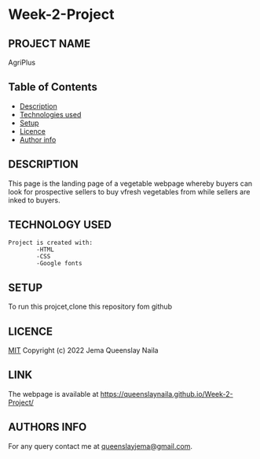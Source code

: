 # Week-2-Project

## PROJECT NAME

AgriPlus

## Table of Contents

- [Description](#Description)
- [Technologies used](#technology-used)
- [Setup](#setup)
- [Licence](#licence)
- [Author info](#author-info)

## DESCRIPTION

This page is the landing page of a vegetable webpage whereby buyers can look for prospective sellers to buy vfresh vegetables from while sellers are inked to buyers.

## TECHNOLOGY USED

    Project is created with:
            -HTML
            -CSS
            -Google fonts

## SETUP

To run this projcet,clone this repository fom github

## LICENCE

[MIT](LICENCE)
Copyright (c) 2022 Jema Queenslay Naila

## LINK 
The webpage is available at https://queenslaynaila.github.io/Week-2-Project/

## AUTHORS INFO

For any query contact me at queenslayjema@gmail.com.

